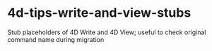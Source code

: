 # 4d-tips-write-and-view-stubs
Stub placeholders of 4D Write and 4D View; useful to check original command name during migration

